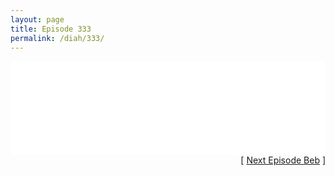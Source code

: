 ```yaml
---
layout: page
title: Episode 333
permalink: /diah/333/
---
```


<iframe allowfullscreen="true" frameborder="0" style="width:100%;" marginheight="0" marginwidth="0" mozallowfullscreen="true" scrolling="NO" src="//gdriveplayer.us/embed2.php?link=RymZWGg4hsL2hRi0FjZV1wC1CfAl9zZpyqM2nkH30Hqi89X8DVgywcTOqRpuP9KlCxWk7wFyb7dTGvLLf461lyUBRkTASI5Quubtu2Rwg9BDPfatI4ikUVIsVUTPiZhWZBPtvr0umnxfjk6fH4ZV0iKKSdE9cDIyibwm7U6MPTnI8DWWu%252FKSON%252BksBmqfGIqMqopKRgPjte3dReaf%252FlhhR&amp;no_adult=yes" webkitallowfullscreen="true"></iframe>

<div align="right">[ <a href="/diah/334/">Next Episode Beb</a> ]</div>

